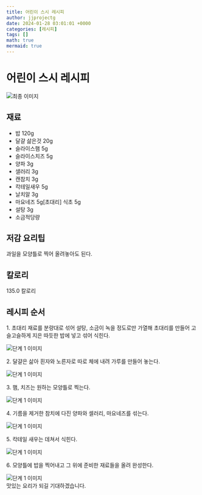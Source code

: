 ```yaml
---
title: 어린이 스시 레시피
author: jjprojectg
date: 2024-01-28 03:01:01 +0000
categories: [레시피]
tags: []
math: true
mermaid: true
---
```

<meta name="og:type" content="website"/>
<meta charset="UTF-8"/>
<div class="header">
  <h1>어린이 스시 레시피</h1>
</div>

<div class="container my-4">
  <div class="row">
    <div class="col-12 col-md-6">
      <div class="recipe-image">
        <img src="http://www.foodsafetykorea.go.kr/uploadimg/20141117/20141117053608_1416213368763.jpg" class="step-image" alt="최종 이미지"/>
      </div>
    </div>
    <div class="col-12 col-md-6">
      <div class="ingredients">
        <h2>재료</h2>
        <ul class="card">
          <li> 밥 120g </li>
          <li>  달걀 삶은것 20g </li>
          <li>  슬라이스햄 5g </li>
          <li>  슬라이스치즈 5g </li>
          <li>  양파 3g </li>
          <li>  샐러리 3g </li>
          <li>  캔참치 3g </li>
          <li>  칵테일새우 5g </li>
          <li>  날치알 3g </li>
          <li>  마요네즈 5g[초대리] 식초 5g </li>
          <li>  설탕 3g </li>
          <li>  소금적당량 </li>
</ul>
      </div>
    </div>
    <div class="col-12 col-md-6">
      <div class="ingredients">
        <h2>저감 요리팁</h2>
        <div class="card"> 
          <p>
            과일을 모양틀로 찍어 올려놓아도 된다.
          </p>
        </div>
      </div>
      <div class="ingredients">
        <h2>칼로리</h2>
        <div class="card"> 
          <p>
            135.0 칼로리
          </p>
        </div>
      </div>
    </div>
  </div>

  <h2 class="my-4">레시피 순서</h2>
  <div class="card recipe-card">
    <div class="card-body recipe-step">
      <p class="card-text step-description">1. 초대리 재료를 분량대로 섞어 설탕, 소금이 녹을 정도로만 가열해 초대리를 만들어 고슬고슬하게 지은 따듯한 밥에 넣고 섞어 식힌다.</p>
      <img src="http://www.foodsafetykorea.go.kr/uploadimg/cook/925-1.jpg" alt="단계 1 이미지" class="step-image"/>
    </div>
  </div>
  <div class="card recipe-card">
    <div class="card-body recipe-step">
      <p class="card-text step-description">2. 달걀은 삶아 흰자와 노른자로 따로 체에 내려 가루를 만들어 놓는다.</p>
      <img src="http://www.foodsafetykorea.go.kr/uploadimg/cook/925-2.jpg" alt="단계 1 이미지" class="step-image"/>
    </div>
  </div>
  <div class="card recipe-card">
    <div class="card-body recipe-step">
      <p class="card-text step-description">3. 햄, 치즈는 원하는 모양틀로 찍는다.</p>
      <img src="http://www.foodsafetykorea.go.kr/uploadimg/cook/925-3.jpg" alt="단계 1 이미지" class="step-image"/>
    </div>
  </div>
  <div class="card recipe-card">
    <div class="card-body recipe-step">
      <p class="card-text step-description">4. 기름을 제거한 참치에 다진 양파와 셀러리, 마요네즈를 섞는다.</p>
      <img src="http://www.foodsafetykorea.go.kr/uploadimg/cook/925-4.jpg" alt="단계 1 이미지" class="step-image"/>
    </div>
  </div>
  <div class="card recipe-card">
    <div class="card-body recipe-step">
      <p class="card-text step-description">5. 칵테일 새우는 데쳐서 식힌다.</p>
      <img src="http://www.foodsafetykorea.go.kr/uploadimg/cook/925-5.jpg" alt="단계 1 이미지" class="step-image"/>
    </div>
  </div>
  <div class="card recipe-card">
    <div class="card-body recipe-step">
      <p class="card-text step-description">6. 모양틀에 밥을 찍어내고 그 위에 준비한 재료들을 올려 완성한다.</p>
      <img src="http://www.foodsafetykorea.go.kr/uploadimg/cook/925-6.jpg" alt="단계 1 이미지" class="step-image"/>
    </div>
  </div>

</div>
맛있는 요리가 되길 기대하겠습니다.
